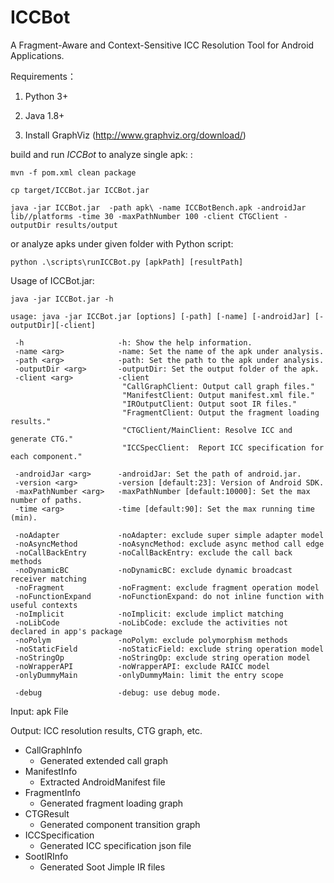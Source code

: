 # ICCBot
A Fragment-Aware and Context-Sensitive ICC Resolution Tool for Android Applications.



Requirements：

1. Python 3+

2. Java 1.8+

3. Install GraphViz (http://www.graphviz.org/download/) 

   

build and run *ICCBot* to analyze single apk: : 
```
mvn -f pom.xml clean package

cp target/ICCBot.jar ICCBot.jar

java -jar ICCBot.jar  -path apk\ -name ICCBotBench.apk -androidJar lib//platforms -time 30 -maxPathNumber 100 -client CTGClient -outputDir results/output
```
or analyze apks under given folder with Python script:

```
python .\scripts\runICCBot.py [apkPath] [resultPath]
```



Usage of ICCBot.jar:

```
java -jar ICCBot.jar -h

usage: java -jar ICCBot.jar [options] [-path] [-name] [-androidJar] [-outputDir][-client]
 
 -h                     -h: Show the help information.
 -name <arg>            -name: Set the name of the apk under analysis.
 -path <arg>            -path: Set the path to the apk under analysis.
 -outputDir <arg>       -outputDir: Set the output folder of the apk.
 -client <arg>          -client 
                         "CallGraphClient: Output call graph files."
                         "ManifestClient: Output manifest.xml file."
                         "IROutputClient: Output soot IR files."
                         "FragmentClient: Output the fragment loading results."
                         "CTGClient/MainClient: Resolve ICC and generate CTG."
                         "ICCSpecClient:  Report ICC specification for each component."
                        
 -androidJar <arg>      -androidJar: Set the path of android.jar.                
 -version <arg>         -version [default:23]: Version of Android SDK.
 -maxPathNumber <arg>   -maxPathNumber [default:10000]: Set the max number of paths.
 -time <arg>            -time [default:90]: Set the max running time (min).

 -noAdapter             -noAdapter: exclude super simple adapter model
 -noAsyncMethod         -noAsyncMethod: exclude async method call edge
 -noCallBackEntry       -noCallBackEntry: exclude the call back methods
 -noDynamicBC           -noDynamicBC: exclude dynamic broadcast receiver matching
 -noFragment            -noFragment: exclude fragment operation model
 -noFunctionExpand      -noFunctionExpand: do not inline function with useful contexts
 -noImplicit            -noImplicit: exclude implict matching
 -noLibCode             -noLibCode: exclude the activities not declared in app's package
 -noPolym               -noPolym: exclude polymorphism methods
 -noStaticField         -noStaticField: exclude string operation model
 -noStringOp            -noStringOp: exclude string operation model
 -noWrapperAPI          -noWrapperAPI: exclude RAICC model
 -onlyDummyMain         -onlyDummyMain: limit the entry scope

 -debug                 -debug: use debug mode.
```



Input: apk File

Output: ICC resolution results, CTG graph, etc.

+ CallGraphInfo
  + Generated extended call graph
+ ManifestInfo
  + Extracted AndroidManifest file
+ FragmentInfo
  + Generated fragment loading graph
+ CTGResult
  + Generated component transition graph
+ ICCSpecification
  + Generated ICC specification json file
+ SootIRInfo
  + Generated Soot Jimple IR files 